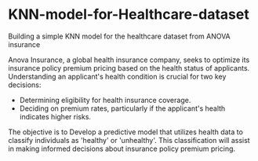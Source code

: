 # KNN-model-for-Healthcare-dataset
Building a simple KNN model for the healthcare dataset from ANOVA insurance

Anova Insurance, a global health insurance company, seeks to optimize its insurance policy premium pricing based on the health status of applicants. Understanding an applicant's health condition is crucial for two key decisions:
 - Determining eligibility for health insurance coverage. 
 - Deciding on premium rates, particularly if the applicant's health indicates higher risks. 

The objective is to Develop a predictive model that utilizes health data to classify individuals as 'healthy' or 'unhealthy'. This classification will assist in making informed decisions about insurance policy premium pricing.
